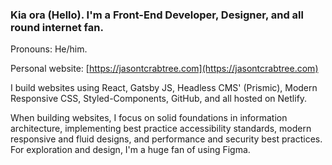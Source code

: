 ### Kia ora (Hello). I'm a Front-End Developer, Designer, and all round internet fan. 

Pronouns: He/him.

Personal website: [https://jasontcrabtree.com](https://jasontcrabtree.com)

I build websites using React, Gatsby JS, Headless CMS' (Prismic), Modern Responsive CSS, Styled-Components, GitHub, and all hosted on Netlify. 

When building websites, I focus on solid foundations in information architecture, implementing best practice accessibility standards, modern responsive and fluid designs, and performance and security best practices. For exploration and design, I'm a huge fan of using Figma.
